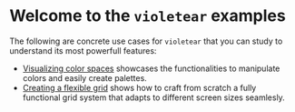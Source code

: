 # Welcome to the `violetear` examples

The following are concrete use cases for `violetear` that you can study to understand its most powerfull features:

- [Visualizing color spaces](./color-spaces) showcases the functionalities to manipulate colors and easily create palettes.
- [Creating a flexible grid](./fluid-grid) shows how to craft from scratch a fully functional grid system that adapts to different screen sizes seamlesly.
